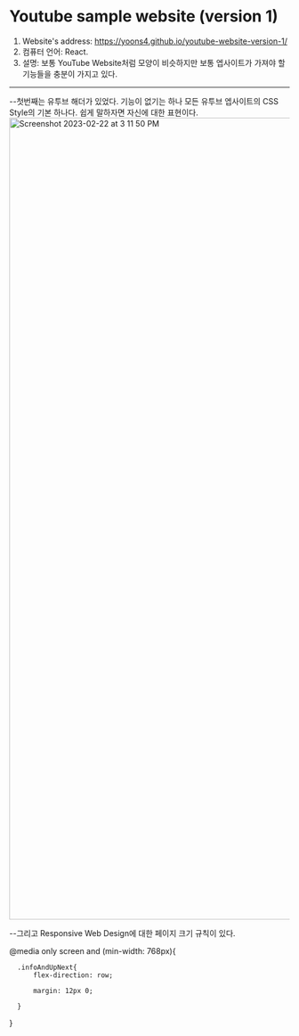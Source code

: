 # Youtube sample website (version 1)
1. Website's address: https://yoons4.github.io/youtube-website-version-1/
2. 컴퓨터 언어: React.
3. 설명: 보통 YouTube Website처럼 모양이 비슷하지만 보통 엡사이트가 가져야 할 기능들을 충분이 가지고 있다.

---

--첫번째는 유투브 해더가 있었다. 기능이 없기는 하나 모든 유투브 엡사이트의 CSS Style의 기본 하나다. 쉽게 말하자면 자신에 대한 표현이다.
<img width="1439" alt="Screenshot 2023-02-22 at 3 11 50 PM" src="https://user-images.githubusercontent.com/44684815/220537846-1dfdc82b-f920-4118-98b8-7451790e26b8.png">

--그리고 Responsive Web Design에 대한 페이지 크기 규칙이 있다.

  @media only screen and (min-width: 768px){
  
      .infoAndUpNext{
          flex-direction: row;
          
          margin: 12px 0;
          
      }
      
} 

